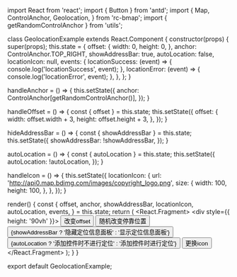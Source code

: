 import React from 'react';
import { Button } from 'antd';
import {
  Map,
  ControlAnchor,
  Geolocation,
} from 'rc-bmap';
import { getRandomControlAnchor } from 'utils';

class GeolocationExample extends React.Component {
  constructor(props) {
    super(props);
    this.state = {
      offset: {
        width: 0,
        height: 0,
      },
      anchor: ControlAnchor.TOP_RIGHT,
      showAddressBar: true,
      autoLocation: false,
      locationIcon: null,
      events: {
        locationSuccess: (event) => {
          console.log('locationSuccess', event);
        },
        locationError: (event) => {
          console.log('locationError', event);
        },
      },
    };
  }

  handleAnchor = () => {
    this.setState({
      anchor: ControlAnchor[getRandomControlAnchor()],
    });
  }

  handleOffset = () => {
    const { offset } = this.state;
    this.setState({
      offset: {
        width: offset.width + 3,
        height: offset.height + 3,
      },
    });
  }

  hideAddressBar = () => {
    const { showAddressBar } = this.state;
    this.setState({
      showAddressBar: !showAddressBar,
    });
  }

  autoLocation = () => {
    const { autoLocation } = this.state;
    this.setState({
      autoLocation: !autoLocation,
    });
  }

  handleIcon = () => {
    this.setState({
      locationIcon: {
        url: 'http://api0.map.bdimg.com/images/copyright_logo.png',
        size: {
          width: 100,
          height: 100,
        },
      },
    });
  }

  render() {
    const {
      offset, anchor, showAddressBar, locationIcon, autoLocation, events,
    } = this.state;
    return (
      <React.Fragment>
        <div style={{ height: '90vh' }}>
          <Map
            ak="dbLUj1nQTvDvKXkov5fhnH5HIE88RUEO"
            scrollWheelZoom
          >
            <Geolocation
              offset={offset}
              anchor={anchor}
              showAddressBar={showAddressBar}
              locationIcon={locationIcon}
              autoLocation={autoLocation}
              events={events}
            />
          </Map>
          <Button onClick={this.handleOffset}>改变offset</Button>
          <Button onClick={this.handleAnchor}>随机改变停靠位置</Button>
          <Button onClick={this.hideAddressBar}>
            {showAddressBar ? '隐藏定位信息面板' : '显示定位信息面板'}
          </Button>
          <Button onClick={this.autoLocation}>
            {autoLocation ? '添加控件时不进行定位' : '添加控件时进行定位'}
          </Button>
          <Button onClick={this.handleIcon}>更换icon</Button>
        </div>
      </React.Fragment>
    );
  }
}

export default GeolocationExample;
